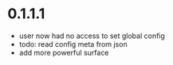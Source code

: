 0.1.1.1
=======
* user now had no access to set global config
* todo: read config meta from json
* add more powerful surface
